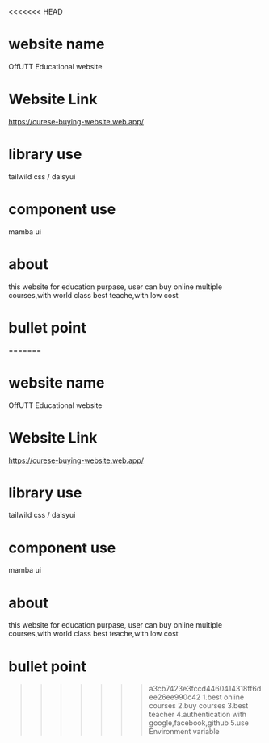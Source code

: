 <<<<<<< HEAD
# website name

OffUTT Educational website

# Website Link

https://curese-buying-website.web.app/

# library use

tailwild css / daisyui

# component use

mamba ui

# about

this website for education purpase, user can buy online multiple courses,with world class best teache,with low cost

# bullet point

=======
# website name 

 OffUTT Educational website


# Website Link  
https://curese-buying-website.web.app/

# library use
tailwild css / daisyui

# component use
mamba ui


# about 

this website for education purpase, user can buy online multiple courses,with world class best teache,with low cost  

# bullet point
>>>>>>> a3cb7423e3fccd4460414318ff6dee26ee990c42
1.best online courses
2.buy courses
3.best teacher
4.authentication with google,facebook,github
5.use Environment variable
